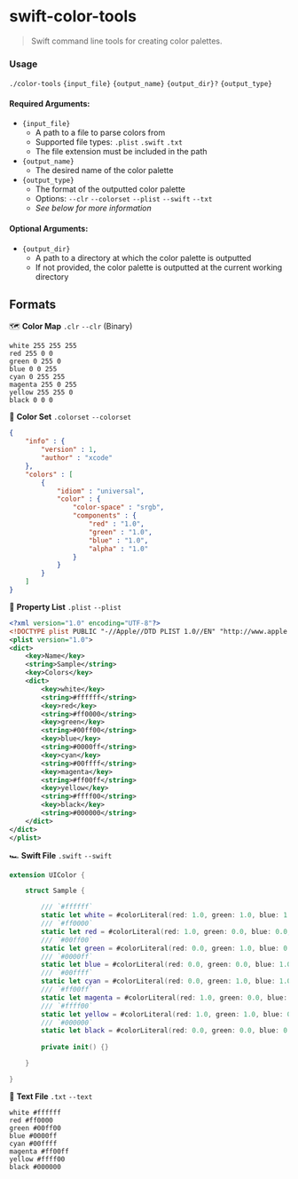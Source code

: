 # swift-color-tools
> Swift command line tools for creating color palettes.

### Usage
`./color-tools` `{input_file}` `{output_name}` `{output_dir}?` `{output_type}`

#### Required Arguments:
- `{input_file}`
  - A path to a file to parse colors from
  - Supported file types: `.plist` `.swift` `.txt`
  - The file extension must be included in the path
- `{output_name}`
  - The desired name of the color palette
- `{output_type}`
  - The format of the outputted color palette
  - Options: `--clr` `--colorset` `--plist` `--swift` `--txt`
  - *See below for more information*

#### Optional Arguments:
- `{output_dir}`
  - A path to a directory at which the color palette is outputted
  - If not provided, the color palette is outputted at the current working directory
  
## Formats

🗺️ **Color Map** `.clr` `--clr` (Binary)
```
white 255 255 255
red 255 0 0
green 0 255 0
blue 0 0 255
cyan 0 255 255
magenta 255 0 255
yellow 255 255 0
black 0 0 0
```

🍭 **Color Set** `.colorset` `--colorset`
``` json
{
    "info" : {
        "version" : 1,
        "author" : "xcode"
    },
    "colors" : [
        {
            "idiom" : "universal",
            "color" : {
                "color-space" : "srgb",
                "components" : {
                    "red" : "1.0",
                    "green" : "1.0",
                    "blue" : "1.0",
                    "alpha" : "1.0"
                }
            }
        }
    ]
}
```

📑 **Property List** `.plist` `--plist`
``` xml
<?xml version="1.0" encoding="UTF-8"?>
<!DOCTYPE plist PUBLIC "-//Apple//DTD PLIST 1.0//EN" "http://www.apple.com/DTDs/PropertyList-1.0.dtd">
<plist version="1.0">
<dict>
    <key>Name</key>
    <string>Sample</string>
    <key>Colors</key>
    <dict>
        <key>white</key>
        <string>#ffffff</string>
        <key>red</key>
        <string>#ff0000</string>
        <key>green</key>
        <string>#00ff00</string>
        <key>blue</key>
        <string>#0000ff</string>
        <key>cyan</key>
        <string>#00ffff</string>
        <key>magenta</key>
        <string>#ff00ff</string>
        <key>yellow</key>
        <string>#ffff00</string>
        <key>black</key>
        <string>#000000</string>
    </dict>
</dict>
</plist>
```

🏎️ **Swift File** `.swift` `--swift`
``` swift
extension UIColor {

    struct Sample {

        /// `#ffffff`
        static let white = #colorLiteral(red: 1.0, green: 1.0, blue: 1.0, alpha: 1.0)
        /// `#ff0000`
        static let red = #colorLiteral(red: 1.0, green: 0.0, blue: 0.0, alpha: 1.0)
        /// `#00ff00`
        static let green = #colorLiteral(red: 0.0, green: 1.0, blue: 0.0, alpha: 1.0)
        /// `#0000ff`
        static let blue = #colorLiteral(red: 0.0, green: 0.0, blue: 1.0, alpha: 1.0)
        /// `#00ffff`
        static let cyan = #colorLiteral(red: 0.0, green: 1.0, blue: 1.0, alpha: 1.0)
        /// `#ff00ff`
        static let magenta = #colorLiteral(red: 1.0, green: 0.0, blue: 1.0, alpha: 1.0)
        /// `#ffff00`
        static let yellow = #colorLiteral(red: 1.0, green: 1.0, blue: 0.0, alpha: 1.0)
        /// `#000000`
        static let black = #colorLiteral(red: 0.0, green: 0.0, blue: 0.0, alpha: 1.0)
    
        private init() {}

    }

}

```

📄 **Text File** `.txt` `--text`
```
white #ffffff
red #ff0000
green #00ff00
blue #0000ff
cyan #00ffff
magenta #ff00ff
yellow #ffff00
black #000000
```
